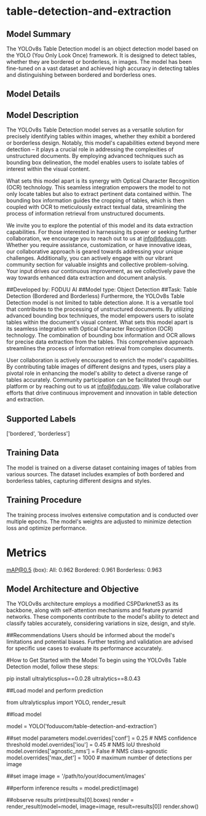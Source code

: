 # table-detection-and-extraction

## Model Summary
  The YOLOv8s Table Detection model is an object detection model based on the YOLO (You Only Look Once) framework. It is designed to detect tables, whether they are bordered or borderless, in images. The model has been fine-tuned on a vast dataset and achieved high accuracy in detecting tables and distinguishing between bordered and borderless ones.

## Model Details

## Model Description
  The YOLOv8s Table Detection model serves as a versatile solution for precisely identifying tables within images, whether they exhibit a bordered or borderless design. Notably, this model's capabilities extend beyond mere detection – it plays a crucial role in addressing the complexities of unstructured documents. By employing advanced techniques such as bounding box delineation, the model enables users to isolate tables of interest within the visual content.

What sets this model apart is its synergy with Optical Character Recognition (OCR) technology. This seamless integration empowers the model to not only locate tables but also to extract pertinent data contained within. The bounding box information guides the cropping of tables, which is then coupled with OCR to meticulously extract textual data, streamlining the process of information retrieval from unstructured documents.

We invite you to explore the potential of this model and its data extraction capabilities. For those interested in harnessing its power or seeking further collaboration, we encourage you to reach out to us at info@foduu.com. Whether you require assistance, customization, or have innovative ideas, our collaborative approach is geared towards addressing your unique challenges. Additionally, you can actively engage with our vibrant community section for valuable insights and collective problem-solving. Your input drives our continuous improvement, as we collectively pave the way towards enhanced data extraction and document analysis.

##Developed by: FODUU AI
##Model type: Object Detection
##Task: Table Detection (Bordered and Borderless)
  Furthermore, the YOLOv8s Table Detection model is not limited to table detection alone. It is a versatile tool that contributes to the processing of unstructured documents. By utilizing advanced bounding box techniques, the model empowers users to isolate tables within the document's visual content. What sets this model apart is its seamless integration with Optical Character Recognition (OCR) technology. The combination of bounding box information and OCR allows for precise data extraction from the tables. This comprehensive approach streamlines the process of information retrieval from complex documents.

User collaboration is actively encouraged to enrich the model's capabilities. By contributing table images of different designs and types, users play a pivotal role in enhancing the model's ability to detect a diverse range of tables accurately. Community participation can be facilitated through our platform or by reaching out to us at info@foduu.com. We value collaborative efforts that drive continuous improvement and innovation in table detection and extraction.


## Supported Labels
  ['bordered', 'borderless'] 



## Training Data
  The model is trained on a diverse dataset containing images of tables from various sources. The dataset includes examples of both bordered and borderless tables, capturing different designs and styles.

## Training Procedure
  The training process involves extensive computation and is conducted over multiple epochs. The model's weights are adjusted to minimize detection loss and optimize performance.

# Metrics
  mAP@0.5 (box):
  All: 0.962
  Bordered: 0.961
  Borderless: 0.963
## Model Architecture and Objective
  The YOLOv8s architecture employs a modified CSPDarknet53 as its backbone, along with self-attention mechanisms and feature pyramid networks. These components contribute to the model's ability to detect and classify tables accurately, considering variations in size, design, and style.



##Recommendations
  Users should be informed about the model's limitations and potential biases. Further testing and validation are advised for specific use cases to evaluate its performance accurately.

#How to Get Started with the Model
  To begin using the YOLOv8s Table Detection model, follow these steps:

pip install ultralyticsplus==0.0.28 ultralytics==8.0.43

##Load model and perform prediction

  from ultralyticsplus import YOLO, render_result

##load model

model = YOLO('foduucom/table-detection-and-extraction')

##set model parameters
  model.overrides['conf'] = 0.25  # NMS confidence threshold
  model.overrides['iou'] = 0.45  # NMS IoU threshold
  model.overrides['agnostic_nms'] = False  # NMS class-agnostic
  model.overrides['max_det'] = 1000  # maximum number of detections per image

##set image
  image = '/path/to/your/document/images'

##perform inference
  results = model.predict(image)

##observe results
  print(results[0].boxes)
  render = render_result(model=model, image=image, result=results[0])
  render.show()


